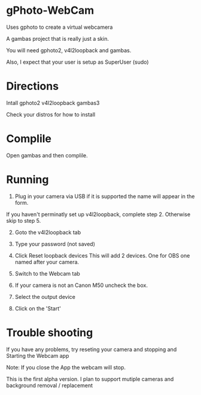 # gPhoto-WebCam
Uses gphoto  to create a virtual webcamera

A gambas project that is really just a skin. 

You will need gphoto2, v4l2loopback and gambas.

Also, I expect that your user is setup as SuperUser (sudo)
# Directions

Intall 
  gphoto2
  v4l2loopback 
  gambas3
  
  Check your distros for how to install
  

# Complile

Open gambas and then complile. 

# Running

1. Plug in your camera via USB
  if it is supported the name will appear in the form.
  
If you haven't perminatly set up v4l2loopback, complete step 2. Otherwise skip to step 5.

2. Goto the v4l2loopback tab 

3. Type your password (not saved)

4. Click Reset loopback devices
  This will add 2 devices. One for OBS one named after your camera.
  
5. Switch to the Webcam tab

6. If your camera is not an Canon M50 uncheck the box. 

7. Select the output device

8. Click on the 'Start'

# Trouble shooting

If you have any problems, try reseting your camera and stopping and Starting the Webcam app

Note: If you close the App the webcam will stop.

This is the first alpha version. I plan to support mutiple cameras and background removal / replacement




